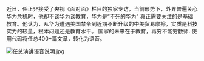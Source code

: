 
近日，任正非接受了央视《面对面》栏目的独家专访，当前形势下，外界普遍关心华为危机时，他却不谈华为谈教育，华为是“不死的华为”
真正需要关注的是基础教育。他认为，从华为遭遇美国禁令到近期不断升级的中美贸易摩擦，实质是科技实力的较量，根本问题还是教育水平。
国家的未来在于教育，再穷不能穷教师.
使用代码将任总400+篇文章，转化为语音。

![任总演讲语音说明.jpg](https://upload-images.jianshu.io/upload_images/5847426-ffb11323ec5a05a0.jpg?imageMogr2/auto-orient/strip%7CimageView2/2/w/1240)